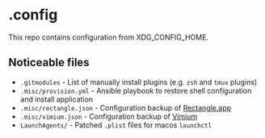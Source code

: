 # .config

This repo contains configuration from XDG_CONFIG_HOME.

## Noticeable files

* `.gitmodules` - List of manually install plugins (e.g. `zsh` and `tmux` plugins)
* `.misc/provision.yml` - Ansible playbook to restore shell configuration and install application
* `.misc/rectangle.json` - Configuration backup of [Rectangle.app](https://rectangleapp.com/)
* `.misc/vimium.json` - Configuration backup of [Vimium](https://github.com/philc/vimium)
* `LaunchAgents/` - Patched `.plist` files for macos `launchctl`
